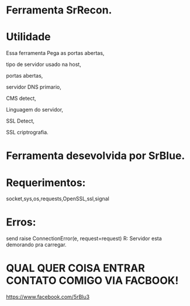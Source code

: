 # Ferramenta SrRecon.

# Utilidade
Essa ferramenta Pega as portas abertas,

tipo de servidor usado na host,

portas abertas,

servidor DNS primario,

CMS detect,

Linguagem do servidor,

SSL Detect,

SSL criptrografia.

# Ferramenta desevolvida por SrBlue.

# Requerimentos:
socket,sys,os,requests,OpenSSL,ssl,signal
# Erros:
send raise ConnectionError(e, request=request)
R: Servidor esta demorando pra carregar.


# QUAL QUER COISA ENTRAR CONTATO COMIGO VIA FACBOOK!
https://www.facebook.com/5rBlu3
